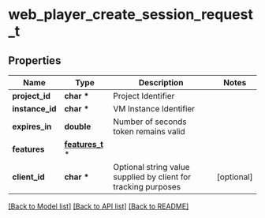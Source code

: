 # web_player_create_session_request_t

## Properties
Name | Type | Description | Notes
------------ | ------------- | ------------- | -------------
**project_id** | **char \*** | Project Identifier | 
**instance_id** | **char \*** | VM Instance Identifier | 
**expires_in** | **double** | Number of seconds token remains valid | 
**features** | [**features_t**](features.md) \* |  | 
**client_id** | **char \*** | Optional string value supplied by client for tracking purposes | [optional] 

[[Back to Model list]](../README.md#documentation-for-models) [[Back to API list]](../README.md#documentation-for-api-endpoints) [[Back to README]](../README.md)


